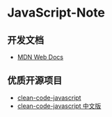 # JavaScript-Note

## 开发文档
* [MDN Web Docs](https://developer.mozilla.org/zh-CN/)

## 优质开源项目
* [clean-code-javascript](https://github.com/ryanmcdermott/clean-code-javascript)
* [clean-code-javascript 中文版](https://github.com/alivebao/clean-code-js#%E7%9B%AE%E5%BD%95)
